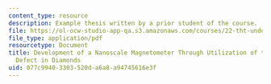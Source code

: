 ```yaml
---
content_type: resource
description: Example thesis written by a prior student of the course.
file: https://ol-ocw-studio-app-qa.s3.amazonaws.com/courses/22-tht-undergraduate-thesis-tutorial-fall-2015/077c99403303520da6a8a94745616e3f_MIT22_THTF15_prosp_sam2.pdf
file_type: application/pdf
resourcetype: Document
title: Development of a Nanoscale Magnetometer Through Utilization of the Nitrogen-Vacancy
  Defect in Diamonds
uid: 077c9940-3303-520d-a6a8-a94745616e3f
---
```

